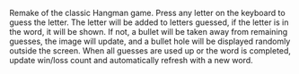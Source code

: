 Remake of the classic Hangman game. Press any letter on the keyboard to guess the letter. The letter will be added to letters guessed, if the letter is in the word, it will be shown. If not, a bullet will be taken away from remaining guesses, the image will update, and a bullet hole will be displayed randomly outside the screen. When all guesses are used up or the word is completed, update win/loss count and automatically refresh with a new word.